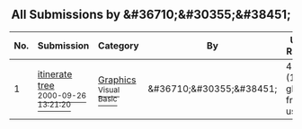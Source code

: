 ﻿<div align="center">

## All Submissions by &\#36710;&\#30355;&\#38451;

</div>

No.  | Submission | Category | By   | User Rating
---- | ---------- | -------- | ---- | -----------
1 | [itinerate tree<br /><sup>2000-09-26 13:21:20</sup>](https://github.com/Planet-Source-Code/36710-30355-38451-itinerate-tree__1-11672) | [Graphics<br /><sup>Visual Basic</sup>](../ByCategory/graphics__1-46.md) | &\#36710;&\#30355;&\#38451; | 4.0 (12 globes from 3 users)

